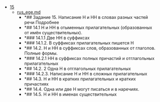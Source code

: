 - <a href = "E:\Node_projects\Node_Way\NBase\_Md\_Index\__Arch\_EGE\Русский\contaners\contaner_1\15\cat.15\dir.15.md">15</a>
    - <a href = "E:\Node_projects\Node_Way\NBase\_Md\_Index\__Arch\_EGE\Русский\contaners\contaner_1\15\rus_ege.md">rus_ege.md</a>
        - *## Задание 15. Написание Н и НН в словах разных частей речи Подробнее
        - *## 14.1 Н и НН в отыменных прилагательных (образованных от имён существительных).
        - *### 14.1.1 Две НН в суффиксах
        - *### 14.1.2. В суффиксах прилагательных пишется Н
        - *## 14.2. Н и НН в суффиксах слов, образованных от глаголов. Полные формы.
        - *### 14.2.1 НН в суффиксах полных причастий и отглагольных прилагательных
        - *## 14.2. 2 Одна Н в отглагольных прилагательных
        - *### 14.2.3. Написание Н и НН в сложных прилагательных
        - *## 14.3. Н и НН в кратких прилагательных и кратких причастиях
        - *## 14.4. Одна или две Н могут писаться и в наречиях.
        - *## 14.5. Н и НН в именах существительных
